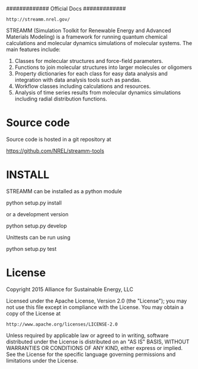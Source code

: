#############
Official Docs
#############

    http://streamm.nrel.gov/

STREAMM (Simulation Toolkit for Renewable Energy and Advanced
Materials Modeling) is a framework for running quantum chemical
calculations and molecular dynamics simulations of molecular
systems. The main features include:

1. Classes for molecular structures and force-field parameters.
2. Functions to join molecular structures into larger molecules or oligomers
3. Property dictionaries for each class for easy data analysis and
   integration with data analysis tools such as pandas.
4. Workflow classes including calculations and resources.
5. Analysis of time series results from molecular dynamics simulations
including radial distribution functions.


Source code
===========

Source code is hosted in a git repository at

https://github.com/NREL/streamm-tools


INSTALL
===========

STREAMM can be installed as a python module

python setup.py install

or a development version

python setup.py develop

Unittests can be run using

python setup.py test 


License 
===========

Copyright 2015 Alliance for Sustainable Energy, LLC
 
Licensed under the Apache License, Version 2.0 (the "License");
you may not use this file except in compliance with the License.
You may obtain a copy of the License at

    http://www.apache.org/licenses/LICENSE-2.0

Unless required by applicable law or agreed to in writing, software
distributed under the License is distributed on an "AS IS" BASIS,
WITHOUT WARRANTIES OR CONDITIONS OF ANY KIND, either express or implied.
See the License for the specific language governing permissions and
limitations under the License.
